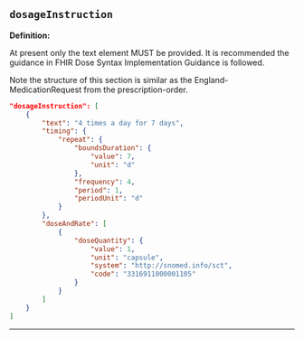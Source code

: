 ## `dosageInstruction`

<b>Definition:</b><br>

At present only the text element MUST be provided. It is recommended the guidance in FHIR Dose Syntax Implementation Guidance is followed.

Note the structure of this section is similar as the England-MedicationRequest from the prescription-order.

```json
"dosageInstruction": [
    {
        "text": "4 times a day for 7 days",
        "timing": {
            "repeat": {
                "boundsDuration": {
                    "value": 7,
                    "unit": "d"
                },
                "frequency": 4,
                "period": 1,
                "periodUnit": "d"
            }
        },
        "doseAndRate": [
            {
                "doseQuantity": {
                    "value": 1,
                    "unit": "capsule",
                    "system": "http://snomed.info/sct",
                    "code": "3316911000001105"
                }
            }
        ]
    }
]
```

---